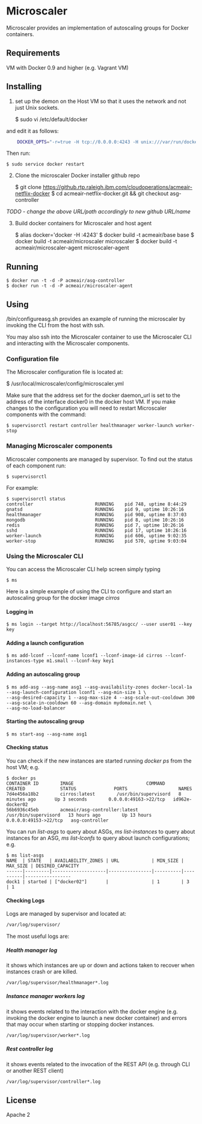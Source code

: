 Microscaler
===========
Microscaler provides an implementation of autoscaling groups for Docker containers. 

## Requirements
VM with Docker 0.9 and higher (e.g. Vagrant VM)

## Installing

1. set up the demon on the Host VM so that it uses the network and not just Unix sockets.

	$ sudo vi /etc/default/docker

and edit it as follows:

```bash
	DOCKER_OPTS="-r=true -H tcp://0.0.0.0:4243 -H unix:///var/run/docker.sock  ${DOCKER_OPTS}"
```
Then run:
  
	$ sudo service docker restart

2. Clone the microscaler Docker installer github repo 

	$ git clone https://github.rtp.raleigh.ibm.com/cloudoperations/acmeair-netflix-docker
	$ cd acmeair-netflix-docker.git && git checkout asg-controller

*TODO - change the above URL/path accordingly to new github URL/name*

3. Build docker containers for Microscaler and host agent

	$ alias docker='docker -H :4243'
	$ docker build -t acmeair/base base
	$ docker build -t acmeair/microscaler microscaler
	$ docker build -t acmeair/microscaler-agent microscaler-agent

## Running

	$ docker run -t -d -P acmeair/asg-controller
	$ docker run -t -d -P acmeair/microscaler-agent

## Using
<NAME OF DOCKER PROJECT>/bin/configureasg.sh provides an example of running the microscaler by invoking the CLI from the host with ssh.

You may also ssh into the Microscaler container to use the Microscaler CLI and interacting with the Microscaler components.

### Configuration file
The Microscaler configuration file is located at:

$ /usr/local/microscaler/config/microscaler.yml

Make sure that the address set for the docker daemon_url is set to the address of the interface docker0 in the docker host VM.
If you make changes to the configuration you will need to restart Microscaler components with the command:

	$ supervisorctl restart controller healthmanager worker-launch worker-stop

### Managing Microscaler components
Microscaler components are managed by supervisor. To find out the status of each component run:

	$ supervisorctl

For example:

	$ supervisorctl status
	controller                       RUNNING    pid 748, uptime 8:44:29
	gnatsd                           RUNNING    pid 9, uptime 10:26:16
	healthmanager                    RUNNING    pid 908, uptime 8:37:03
	mongodb                          RUNNING    pid 8, uptime 10:26:16
	redis                            RUNNING    pid 7, uptime 10:26:16
	sshd                             RUNNING    pid 17, uptime 10:26:16
	worker-launch                    RUNNING    pid 606, uptime 9:02:35
	worker-stop                      RUNNING    pid 570, uptime 9:03:04

### Using the Microscaler CLI

You can access the Microscaler CLI help screen simply typing 

	$ ms

Here is a simple example of using the CLI to configure and start an autoscaling group for the docker image *cirros*

#### Logging in

	$ ms login --target http://localhost:56785/asgcc/ --user user01 --key key 

#### Adding a launch configuration

	$ ms add-lconf --lconf-name lconf1 --lconf-image-id cirros --lconf-instances-type m1.small --lconf-key key1

#### Adding an autoscaling group

	$ ms add-asg --asg-name asg1 --asg-availability-zones docker-local-1a --asg-launch-configuration lconf1 --asg-min-size 1 \
	--asg-desired-capacity 1 --asg-max-size 4 --asg-scale-out-cooldown 300 --asg-scale-in-cooldown 60 --asg-domain mydomain.net \
	--asg-no-load-balancer 

#### Starting the autoscaling group

	$ ms start-asg --asg-name asg1

#### Checking status
You can check if the new instances are started running *docker ps* from the host VM; e.g.

	$ docker ps
	CONTAINER ID        IMAGE                           COMMAND                CREATED             STATUS              PORTS                   NAMES
	7d4e456a18b2        cirros:latest        /usr/bin/supervisord   8 minutes ago       Up 3 seconds        0.0.0.0:49163->22/tcp   id962e-docker02        
	56b6936c45eb        acmeair/asg-controller:latest   /usr/bin/supervisord   13 hours ago        Up 13 hours         0.0.0.0:49153->22/tcp   asg-controller      

You can run *list-asgs* to query about ASGs, *ms list-instances* to query about instances for an ASG, *ms list-lconfs* to query about launch configurations; e.g.

	$ ms list-asgs
	NAME  | STATE   | AVAILABILITY_ZONES | URL            | MIN_SIZE | MAX_SIZE | DESIRED_CAPACITY
	------|---------|--------------------|----------------|----------|----------|-----------------
	dock1 | started | ["docker02"]       |  			  | 1        | 3        | 1     

#### Checking Logs
Logs are managed by supervisor and located at:

```bash
/var/log/supervisor/
```

The most useful logs are:

##### Health manager log
it shows which instances are up or down and actions taken to recover when instances crash or are killed.

```bash
/var/log/supervisor/healthmanager*.log
```

##### Instance manager workers log 
it shows events related to the interaction with the docker engine (e.g. invoking the docker engine to launch a new docker container) and errors that may occur when starting or stopping docker instances.

```bash
/var/log/supervisor/worker*.log
```

##### Rest controller log 
it shows events related to the invocation of the REST API (e.g. through CLI or another REST client)

```bash
/var/log/supervisor/controller*.log
```

## License

Apache 2
